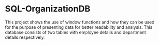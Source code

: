 # SQL-OrganizationDB
This project shows the use of window functions and how they can be used for 
the purpose of presenting data for better readability and analysis. 
This database consists of two tables with employee details and department 
details respectively. 

